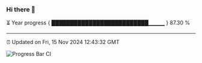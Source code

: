 ### Hi there 👋

⏳ Year progress { ██████████████████████████▁▁▁▁ } 87.30 %

---

⏰ Updated on Fri, 15 Nov 2024 12:43:32 GMT

![Progress Bar CI](https://github.com/ZhaoGui/ZhaoGui/workflows/Progress%20Bar%20CI/badge.svg)
